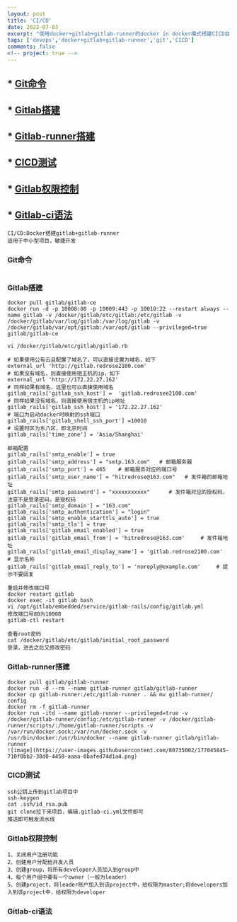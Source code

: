 ```yaml
---
layout: post
title: 'CI/CD'
date: 2022-07-03
excerpt: "使用docker+gitlab+gitlab-runner的docker in docker模式搭建CICD自动化流程，适用于敏捷开发"
tags: ['devops','docker+gitlab+gitlab-runner','git','CICD']
comments: false
<!-- project: true -->
---
```

## * <a href='#a'>Git命令</a> 
## * <a href='#b'>Gitlab搭建</a>  
## * <a href='#c'>Gitlab-runner搭建</a>   
## * <a href='#d'>CICD测试</a> 
## * <a href='#e'>Gitlab权限控制</a> 
## * <a href='#f'>Gitlab-ci语法</a> 


```
CI/CD:Docker搭建gitlab+gitlab-runner
适用于中小型项目，敏捷开发
```

### <span id='a'>Git命令</span>
```
```

### <span id='b'>Gitlab搭建</span>
```
docker pull gitlab/gitlab-ce
docker run -d -p 10008:80 -p 10009:443 -p 10010:22 --restart always --name gitlab -v /docker/gitlab/etc/gitlab:/etc/gitlab -v /docker/gitlab/var/log/gitlab:/var/log/gitlab -v /docker/gitlab/var/opt/gitlab:/var/opt/gitlab --privileged=true gitlab/gitlab-ce

vi /docker/gitlab/etc/gitlab/gitlab.rb

# 如果使用公有云且配置了域名了，可以直接设置为域名，如下
external_url 'http://gitlab.redrose2100.com'
# 如果没有域名，则直接使用宿主机的ip，如下
external_url 'http://172.22.27.162'  
# 同样如果有域名，这里也可以直接使用域名
gitlab_rails['gitlab_ssh_host'] =  'gitlab.redrosee2100.com'
# 同样如果没有域名，则直接使用宿主机的ip地址
gitlab_rails['gitlab_ssh_host'] = '172.22.27.162'
# 端口为启动docker时映射的ssh端口
gitlab_rails['gitlab_shell_ssh_port'] =10010 
# 设置时区为东八区，即北京时间
gitlab_rails['time_zone'] = 'Asia/Shanghai'  

邮箱配置
gitlab_rails['smtp_enable'] = true
gitlab_rails['smtp_address'] = "smtp.163.com"   # 邮箱服务器
gitlab_rails['smtp_port'] = 465    # 邮箱服务对应的端口号
gitlab_rails['smtp_user_name'] = "hitredrose@163.com"   # 发件箱的邮箱地址
gitlab_rails['smtp_password'] = "xxxxxxxxxxx"      # 发件箱对应的授权码，注意不是登录密码，是授权码
gitlab_rails['smtp_domain'] = "163.com"
gitlab_rails['smtp_authentication'] = "login"
gitlab_rails['smtp_enable_starttls_auto'] = true
gitlab_rails['smtp_tls'] = true
gitlab_rails['gitlab_email_enabled'] = true
gitlab_rails['gitlab_email_from'] = 'hitredrose@163.com'     # 发件箱地址
gitlab_rails['gitlab_email_display_name'] = 'gitlab.redrose2100.com'    # 显示名称
gitlab_rails['gitlab_email_reply_to'] = 'noreply@example.com'     # 提示不要回复

重启并修改端口号
docker restart gitlab
docker exec -it gitlab bash
vi /opt/gitlab/embedded/service/gitlab-rails/config/gitlab.yml
修改端口号80为10008
gitlab-ctl restart

查看root密码
cat /docker/gitlab/etc/gitlab/initial_root_password
登录，进去之后又修改密码
```

### <span id='c'>Gitlab-runner搭建</span>
```
docker pull gitlab/gitlab-runner
docker run -d --rm --name gitlab-runner gitlab/gitlab-runner
docker cp gitlab-runner:/etc/gitlab-runner . && mv gitlab-runner/ config
docker rm -f gitlab-runner
docker run -itd --name gitlab-runner --privileged=true -v /docker/gitlab-runner/config:/etc/gitlab-runner -v /docker/gitlab-runner/scripts/:/home/gitlab-runner/scripts -v /var/run/docker.sock:/var/run/docker.sock -v /usr/bin/docker:/usr/bin/docker --name gitlab-runner gitlab/gitlab-runner
![image](https://user-images.githubusercontent.com/80735002/177045845-710f0bb2-38d0-4458-aaaa-0bafed74d1a4.png)
```
### <span id='d'>CICD测试</span>
```
ssh公钥上传到gitlab项目中
ssh-keygen 
cat .ssh/id_rsa.pub
git clone拉下来项目，编辑.gitlab-ci.yml文件即可
推送即可触发流水线
```

### <span id='e'>Gitlab权限控制</span>
```
1、关闭用户注册功能
2、创建用户分配给开发人员
3、创建group，将所有developer人员加入到group中
4、每个用户组中要有一个owner（一般为leader）
5、创建project，将leader账户加入到该project中，给权限为master;将developers加入到该project中，给权限为developer
```

### <span id='f'>Gitlab-ci语法</span>
```
```

